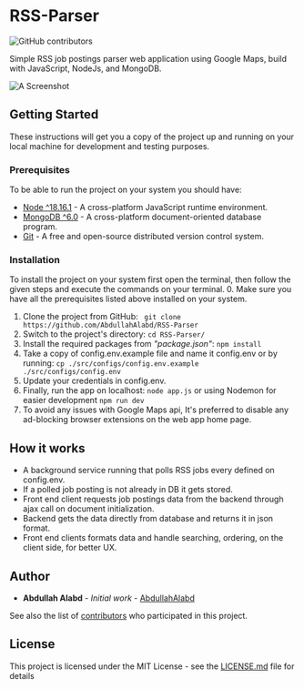 # RSS-Parser
![GitHub contributors](https://img.shields.io/github/contributors/AbdullahAlabd/RSS-Parser)


Simple RSS job postings parser web application using Google Maps, build with JavaScript, NodeJs, and MongoDB.

![A Screenshot](https://i.imgur.com/mNXNnrU.png)


## Getting Started

These instructions will get you a copy of the project up and running on your local machine for development and testing purposes.

### Prerequisites

To be able to run the project on your system you should have:
 - [Node ^18.16.1](https://nodejs.org/en/download) - A cross-platform JavaScript runtime environment.
 - [MongoDB ^6.0](https://www.mongodb.com/docs/manual/administration/install-community) - A cross-platform document-oriented database program.
 - [Git](https://git-scm.com/downloads) - A free and open-source distributed version control system.


### Installation
To install the project on your system first open the terminal, then follow the given steps and execute the commands on your terminal.
 0. Make sure you have all the prerequisites listed above installed on your system.
 1. Clone the project from GitHub:
 ``` git clone https://github.com/AbdullahAlabd/RSS-Parser```
 2. Switch to the project's directory:
 ```cd RSS-Parser/``` 
 3. Install the required packages from *"package.json"*:
 ```npm install```
 4. Take a copy of config.env.example file and name it config.env or by running: 
```cp ./src/configs/config.env.example ./src/configs/config.env```
 5. Update your credentials in config.env.
 6. Finally, run the app on localhost: ```node app.js``` or using Nodemon for easier development ```npm run dev```
 7. To avoid any issues with Google Maps api, It's preferred to disable any ad-blocking browser extensions on the web app home page.

## How it works
 - A background service running that polls RSS jobs every defined on config.env.
 - If a polled job posting is not already in DB it gets stored.
 - Front end client requests job postings data from the backend through ajax call on document initialization.
 - Backend gets the data directly from database and returns it in json format.
 - Front end clients formats data and handle searching, ordering, on the client side, for better UX.


## Author
* **Abdullah Alabd** - *Initial work* - [AbdullahAlabd](https://github.com/AbdullahAlabd)

See also the list of [contributors](https://github.com/AbdullahAlabd/RSS-Parser/graphs/contributors) who participated in this project.

## License

This project is licensed under the MIT License - see the [LICENSE.md](LICENSE.md) file for details
